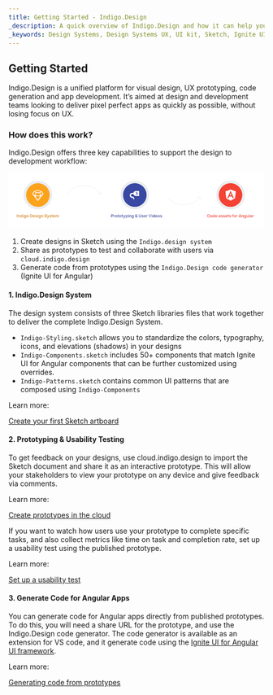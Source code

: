 ```yaml
---
title: Getting Started - Indigo.Design
_description: A quick overview of Indigo.Design and how it can help you to go from design to code seamlessly. 
_keywords: Design Systems, Design Systems UX, UI kit, Sketch, Ignite UI for Angular, Sketch to Angular, Sketch to Angular, Angular, Angular Design System, Export code from Sketch, Design Kits for Angular, Sketch HTML, Sketch to HTML, Sketch UI kits, prototypes, user-videos, code-generation
---
```


## Getting Started

Indigo.Design is a unified platform for visual design, UX prototyping, code generation and app development. It’s aimed at design and development teams looking to deliver pixel perfect apps as quickly as possible, without losing focus on UX.

### How does this work?

Indigo.Design offers three key capabilities to support the design to development workflow:

<img class="responsive-img" src="images/indigo-design-how-it-works.png" />

1.  Create designs in Sketch using the `Indigo.design system`
2.  Share as prototypes to test and collaborate with users via `cloud.indigo.design`
3.  Generate code from prototypes using the `Indigo.Design code generator` (Ignite UI for Angular)

#### 1. Indigo.Design System

The design system consists of three Sketch libraries files that work together to deliver the complete Indigo.Design System.

- `Indigo-Styling.sketch` allows you to standardize the colors, typography, icons, and elevations (shadows) in your designs
- `Indigo-Components.sketch` includes 50+ components that match Ignite UI for Angular components that can be further customized using overrides.
- `Indigo-Patterns.sketch` contains common UI patterns that are composed using `Indigo-Components`

Learn more:

[Create your first Sketch artboard](creating-an-artboard.md)

#### 2. Prototyping & Usability Testing

To get feedback on your designs, use cloud.indigo.design to import the Sketch document and share it as an interactive prototype. This will allow your stakeholders to view your prototype on any device and give feedback via comments.

Learn more:

[Create prototypes in the cloud](prototyping/creating-a-prototype.md)

If you want to watch how users use your prototype to complete specific tasks, and also collect metrics like time on task and completion rate, set up a usability test using the published prototype.

Learn more:

[Set up a usability test](prototyping/setting-up-a-usability-study.md)

#### 3. Generate Code for Angular Apps

You can generate code for Angular apps directly from published prototypes. To do this, you will need a share URL for the prototype, and use the Indigo.Design code generator. The code generator is available as an extension for VS code, and it generate code using the [Ignite UI for Angular UI framework](https://www.infragistics.com/products/ignite-ui-angular).

Learn more:

[Generating code from prototypes](codegen/installing-vs-code-extension.md)

